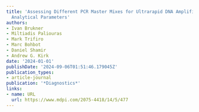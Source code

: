 ```yaml
---
title: 'Assessing Different PCR Master Mixes for Ultrarapid DNA Amplification: Important
  Analytical Parameters'
authors:
- Ivan Brukner
- Miltiadis Paliouras
- Mark Trifiro
- Marc Bohbot
- Daniel Shamir
- Andrew G. Kirk
date: '2024-01-01'
publishDate: '2024-09-06T01:51:46.179045Z'
publication_types:
- article-journal
publication: '*Diagnostics*'
links:
- name: URL
  url: https://www.mdpi.com/2075-4418/14/5/477
---
```

